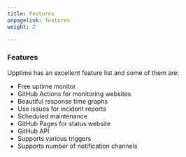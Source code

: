 ```yaml
---
title: Features
onpagelink: features
weight: 2

---
```


### **Features**

Upptime has an excellent feature list and some of them are:

- Free uptime monitor
- GitHub Actions for monitoring websites
- Beautiful response time graphs
- Use issues for incident reports
- Scheduled maintenance
- GitHub Pages for status website
- GitHub API
- Supports various triggers
- Supports number of notification channels
 
